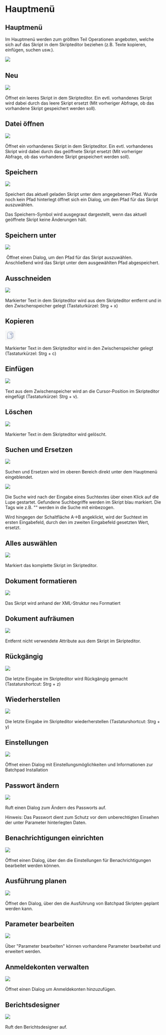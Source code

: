 # Hauptmenü
Hauptmenü
---------

Im Hauptmenü werden zum größten Teil Operationen angeboten, welche sich auf das Skript in dem Skripteditor beziehen (z.B. Texte kopieren, einfügen, suchen usw.).

![](Hauptmenü_Batchpad_Hauptme.jpg)

Neu
---

![](Hauptmenü_New.png)

Öffnet ein leeres Skript in dem Skripteditor. Ein evtl. vorhandenes Skript wird dabei durch das leere Skript ersetzt (Mit vorheriger Abfrage, ob das vorhandene Skript gespeichert werden soll).

Datei öffnen
------------

![](Hauptmenü_Open.png)

Öffnet ein vorhandenes Skript in dem Skripteditor. Ein evtl. vorhandenes Skript wird dabei durch das geöffnete Skript ersetzt (Mit vorheriger Abfrage, ob das vorhandene Skript gespeichert werden soll).

Speichern
---------

![](Hauptmenü_Save.png) 

Speichert das aktuell geladen Skript unter dem angegebenen Pfad. Wurde noch kein Pfad hinterlegt öffnet sich ein Dialog, um den Pfad für das Skript auszuwählen.

Das Speichern-Symbol wird ausgegraut dargestellt, wenn das aktuell geöffnete Skript keine Änderungen hält.

Speichern unter
---------------

![](Hauptmenü_SaveAs.png)

 Öffnet einen Dialog, um den Pfad für das Skript auszuwählen. Anschließend wird das Skript unter dem ausgewählten Pfad abgespeichert.

Ausschneiden
------------

![](Hauptmenü_Cut.png)

Markierter Text in dem Skripteditor wird aus dem Skripteditor entfernt und in den Zwischenspeicher gelegt (Tastaturkürzel: Strg + x)

Kopieren
--------

![](Hauptmenü_Copy.png) 

Markierter Text in dem Skripteditor wird in den Zwischenspeicher gelegt (Tastaturkürzel: Strg + c)

Einfügen
--------

![](Hauptmenü_Paste.png)

Text aus dem Zwischenspeicher wird an die Cursor-Position im Skripteditor eingefügt (Tastaturkürzel: Strg + v).

Löschen
-------

![](Hauptmenü_Delete.png)

Markierter Text in dem Skripteditor wird gelöscht.

Suchen und Ersetzen
-------------------

![](Hauptmenü_Search.png)

Suchen und Ersetzen wird im oberen Bereich direkt unter dem Hauptmenü eingeblendet.

![](Hauptmenü_Batchpad_Suche.jpg)

Die Suche wird nach der Eingabe eines Suchtextes über einen Klick auf die Lupe gestartet. Gefundene Suchbegriffe werden im Skript blau markiert. Die Tags wie z.B. "</Batch>" werden in die Suche mit einbezogen.

Wird hingegen der Schaltfläche A→B angeklickt, wird der Suchtext im ersten Eingabefeld, durch den im zweiten Eingabefeld gesetzten Wert, ersetzt.

Alles auswählen
---------------

![](Hauptmenü_SelectAll.png)

Markiert das komplette Skript im Skripteditor.

Dokument formatieren
--------------------

![](Hauptmenü_Format.png) 

Das Skript wird anhand der XML-Struktur neu Formatiert

Dokument aufräumen
------------------

![](Hauptmenü_Clear.png) 

Entfernt nicht verwendete Attribute aus dem Skript im Skripteditor. 

Rückgängig
----------

![](Hauptmenü_Revert.png)

Die letzte Eingabe im Skripteditor wird Rückgängig gemacht (Tastaturshortcut: Strg + z)

Wiederherstellen
----------------

![](Hauptmenü_Redo.png)

Die letzte Eingabe im Skripteditor wiederherstellen (Tastaturshortcut: Strg + y)

Einstellungen
-------------

![](Hauptmenü_Settings.png) 

Öffnet einen Dialog mit Einstellungsmöglichkeiten und Informationen zur Batchpad Installation

Passwort ändern
---------------

![](Hauptmenü_Password.png)

Ruft einen Dialog zum Ändern des Passworts auf. 

Hinweis: Das Passwort dient zum Schutz vor dem unberechtigten Einsehen der unter Parameter hinterlegten Daten.

Benachrichtigungen einrichten
-----------------------------

![](Hauptmenü_Mail.png)

Öffnet einen Dialog, über den die Einstellungen für Benachrichtigungen bearbeitet werden können.

Ausführung planen
-----------------

![](Hauptmenü_Task.png)

Öffnet den Dialog, über den die Ausführung von Batchpad Skripten geplant werden kann.

Parameter bearbeiten
--------------------

![](Hauptmenü_Parameter.png)

Über "Parameter bearbeiten" können vorhandene Parameter bearbeitet und erweitert werden.

Anmeldekonten verwalten
-----------------------

![](Hauptmenü_Account.png)

Öffnet einen Dialog um Anmeldekonten hinzuzufügen.

Berichtsdesigner
----------------

![](Hauptmenü_Report.png)

Ruft den Berichtsdesigner auf.